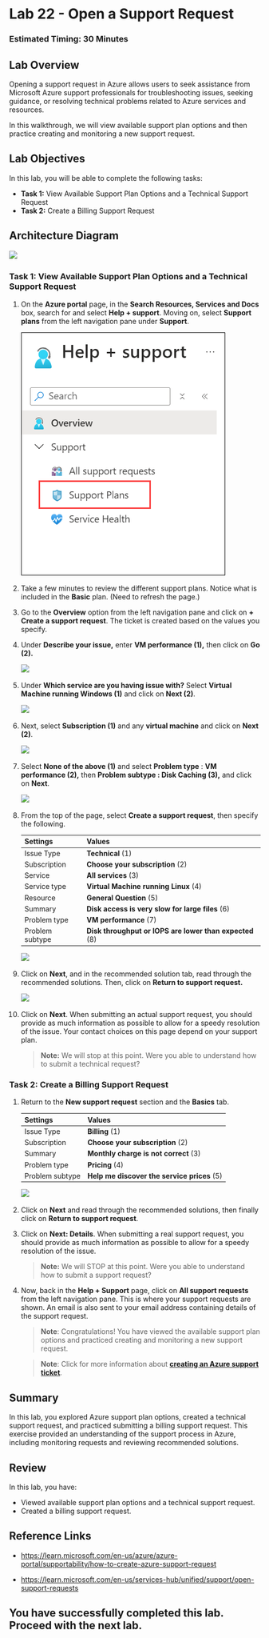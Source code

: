 # Lab 22 - Open a Support Request

### Estimated Timing: 30 Minutes

## Lab Overview
Opening a support request in Azure allows users to seek assistance from Microsoft Azure support professionals for troubleshooting issues, seeking guidance, or resolving technical problems related to Azure services and resources.

In this walkthrough, we will view available support plan options and then practice creating and monitoring a new support request.

## Lab Objectives

In this lab, you will be able to complete the following tasks:

+ **Task 1:** View Available Support Plan Options and a Technical Support Request
+ **Task 2:** Create a Billing Support Request

## Architecture Diagram

![](../images/az900lab22.png)

### Task 1: View Available Support Plan Options and a Technical Support Request

1. On the **Azure portal** page, in the  **Search Resources, Services and Docs** box, search for and select **Help + support**. Moving on, select **Support plans** from the left navigation pane under **Support**.

   ![](../images/suuport.png)

1. Take a few minutes to review the different support plans. Notice what is included in the **Basic** plan. (Need to refresh the page.)

1. Go to the **Overview** option from the left navigation pane and click on **+ Create a support request**. The ticket is created based on the values you specify. 

1. Under **Describe your issue,** enter **VM performance (1),** then click on **Go (2).**

    ![](../images/lab04-image13.png)
   
1. Under **Which service are you having issue with?** Select **Virtual Machine running Windows (1)** and click on **Next (2)**.

     ![](../images/lab04-image14.png)
   
1. Next, select **Subscription (1)** and any **virtual machine** and click on **Next (2)**.

    ![](../images/lab04-image15.png)

1. Select **None of the above (1)** and select **Problem type** : **VM performance (2),** then **Problem subtype : Disk Caching (3),** and click on **Next**.

   ![](../images/lab04-image16.png)

1. From the top of the page, select **Create a support request**, then specify the following.

   
    | Settings | Values|
    |----|--------|
    | Issue Type| **Technical** (1) |
    | Subscription | **Choose your subscription** (2) |
    | Service | **All services** (3) |
    | Service type | **Virtual Machine running Linux** (4) |
    | Resource | **General Question** (5)|
    | Summary | **Disk access is very slow for large files** (6) |
    | Problem type | **VM performance** (7) |
    | Problem subtype | **Disk throughput or IOPS are lower than expected** (8) |    

    ![](../images/lab22-image3.png)

1. Click on **Next**, and in the recommended solution tab, read through the recommended solutions. Then, click on **Return to support request.**

   ![](../images/lab22-image2.png)

1. Click on **Next**. When submitting an actual support request, you should provide as much information as possible to allow for a speedy resolution of the issue. Your contact choices on this page depend on your support plan. 

    >**Note:** We will stop at this point. Were you able to understand how to submit a technical request?

### Task 2: Create a Billing Support Request

1. Return to the **New support request** section and the **Basics** tab. 

    | Settings | Values|
    |----|--------|
    | Issue Type| **Billing** (1)|
    | Subscription | **Choose your subscription** (2) |
    | Summary | **Monthly charge is not correct** (3)|
    | Problem type | **Pricing** (4)|
    | Problem subtype | **Help me discover the service prices** (5) |    

    ![](../images/lab22-image1.png)

1. Click on **Next** and read through the recommended solutions, then finally click on **Return to support request**.

1. Click on **Next: Details**.  When submitting a real support request, you should provide as much information as possible to allow for a speedy resolution of the issue. 

    >**Note:** We will STOP at this point. Were you able to understand how to submit a support request?

1. Now, back in the **Help + Support** page, click on **All support requests** from the left navigation pane. This is where your support requests are shown. An email is also sent to your email address containing details of the support request.

   >**Note**: Congratulations! You have viewed the available support plan options and practiced creating and monitoring a new support request.

   >**Note**: Click for more information about [**creating an Azure support ticket**](https://azure.microsoft.com/en-us/support/create-ticket).

## Summary 

In this lab, you explored Azure support plan options, created a technical support request, and practiced submitting a billing support request. This exercise provided an understanding of the support process in Azure, including monitoring requests and reviewing recommended solutions.

## Review
In this lab, you have:

- Viewed available support plan options and a technical support request.
- Created a billing support request.

## Reference Links

- https://learn.microsoft.com/en-us/azure/azure-portal/supportability/how-to-create-azure-support-request
  
- https://learn.microsoft.com/en-us/services-hub/unified/support/open-support-requests
  
## You have successfully completed this lab. Proceed with the next lab.
